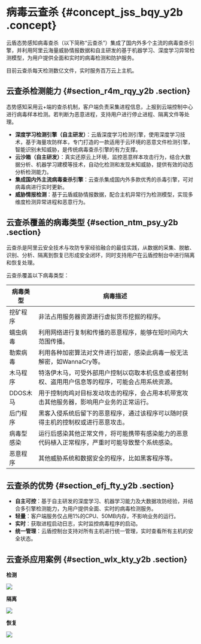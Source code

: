 # 病毒云查杀 {#concept_jss_bqy_y2b .concept}

云盾态势感知病毒查杀（以下简称“云查杀”）集成了国内外多个主流的病毒查杀引擎，并利用阿里云海量威胁情报数据和自主研发的基于机器学习、深度学习异常检测模型，为用户提供全面和实时的病毒检测和防护服务。

目前云查杀每天检测数亿文件，实时服务百万云上主机。

## 云查杀检测能力 {#section_r4m_rqy_y2b .section}

态势感知采用云+端的查杀机制，客户端负责采集进程信息，上报到云端控制中心进行病毒样本检测。若判断为恶意进程，支持用户进行停止进程、隔离文件等处理。

-   **深度学习检测引擎（自主研发）**：云盾深度学习检测引擎，使用深度学习技术，基于海量攻防样本，专门打造的一款适用于云环境的恶意文件检测引擎，智能识别未知威胁，是传统病毒查杀引擎的有力支撑。
-   **云沙箱（自主研发）**：真实还原云上环境，监控恶意样本攻击行为，结合大数据分析、机器学习建模等技术，自动化检测和发现未知威胁，提供有效的动态分析检测能力。
-   **集成国内外主流病毒查杀引擎**：云查杀集成国内外多款优秀的杀毒引擎，可对病毒病进行实时更新。
-   **威胁情报检测**：基于云盾威胁情报数据，配合主机异常行为检测模型，实现多维度检测异常进程和恶意行为。

## 云查杀覆盖的病毒类型 {#section_ntm_psy_y2b .section}

云查杀是阿里云安全技术与攻防专家经验融合的最佳实践，从数据的采集、脱敏、识别、分析、隔离到恢复已形成安全闭环，同时支持用户在云盾控制台中进行隔离和恢复处理。

云查杀覆盖以下病毒类型：

|病毒类型|病毒描述|
|----|----|
|挖矿程序|非法占用服务器资源进行虚拟货币挖掘的程序。|
|蠕虫病毒|利用网络进行复制和传播的恶意程序，能够在短时间内大范围传播。|
|勒索病毒|利用各种加密算法对文件进行加密，感染此病毒一般无法解密，如WannaCry等。|
|木马程序|特洛伊木马，可受外部用户控制以窃取本机信息或者控制权、盗用用户信息等的程序，可能会占用系统资源。|
|DDOS木马|用于控制肉鸡对目标发动攻击的程序，会占用本机带宽攻击其他服务器，影响用户业务的正常运行。|
|后门程序|黑客入侵系统后留下的恶意程序，通过该程序可以随时获得主机的控制权或进行恶意攻击。|
|病毒型感染|运行后感染其他正常文件，将可能携带有感染能力的恶意代码植入正常程序，严重时可能导致整个系统感染。|
|恶意程序|其他威胁系统和数据安全的程序，比如黑客程序等。|

## 云查杀的优势 {#section_efj_fty_y2b .section}

-   **自主可控**：基于自主研发的深度学习、机器学习能力及大数据攻防经验，并结合多引擎检测能力，为用户提供全面、实时的病毒检测服务。
-   **轻量**：客户端服务仅占用1%的CPU、50MB内存，不影响业务的运行。
-   **实时**：获取进程启动日志，实时监控病毒程序的启动。
-   **统一管理**：云盾控制台支持对所有主机进行统一管理，实时查看所有主机的安全状态。

## 云查杀应用案例 {#section_wlx_kty_y2b .section}

**检测**

![](http://static-aliyun-doc.oss-cn-hangzhou.aliyuncs.com/assets/img/18946/153561626110821_zh-CN.png)

**隔离**

![](http://static-aliyun-doc.oss-cn-hangzhou.aliyuncs.com/assets/img/18946/153561626110822_zh-CN.png)

**恢复**

![](http://static-aliyun-doc.oss-cn-hangzhou.aliyuncs.com/assets/img/18946/153561626110823_zh-CN.png)


